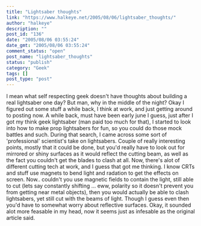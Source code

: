 ```yaml
---
title: "Lightsaber thoughts"
link: "https://www.halkeye.net/2005/08/06/lightsaber_thoughts/"
author: "halkeye"
description: ""
post_id: "136"
date: "2005/08/06 03:55:24"
date_gmt: "2005/08/06 03:55:24"
comment_status: "open"
post_name: "lightsaber_thoughts"
status: "publish"
category: "Geek"
tags: []
post_type: "post"
---
```


I mean what self respecting geek doesn't have thoughts about building a real lightsaber one day? But man, why in the middle of the night? Okay I figured out some stuff a while back, I think at work, and just getting around to posting now. A while back, must have been early june I guess, just after I got my think geek lightsaber (man paid too much for that), I started to look into how to make prop lightsabers for fun, so you could do those mock battles and such. During that search, I came across some sort of 'professional' scientist's take on lightsabers. Couple of really interesting points, mostly that it could be done, but you'd really have to look out for mirrored or shiny surfaces as it would reflect the cutting beam, as well as the fact you couldn't get the blades to clash at all. Now, there's alot of different cutting tech at work, and I guess that got me thinking. I know CRTs and stuff use magnets to bend light and radation to get the effects on screen. Now.. couldn't you use magnetic fields to contain the light, still able to cut (lets say constantly shifting ... eww, polarity so it doesn't prevent you from getting near metal objects), then you would actually be able to clash lightsabers, yet still cut with the beams of light. Though I guess even then you'd have to somewhat worry about reflective surfaces. Okay, it sounded alot more feasable in my head, now it seems just as infesable as the original article said.